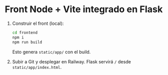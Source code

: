 # Front Node + Vite integrado en Flask

1) Construir el front (local):
   ```bash
   cd frontend
   npm i
   npm run build
   ```
   Esto genera `static/app/` con el build.

2) Subir a Git y desplegar en Railway. Flask servirá `/` desde `static/app/index.html`.
